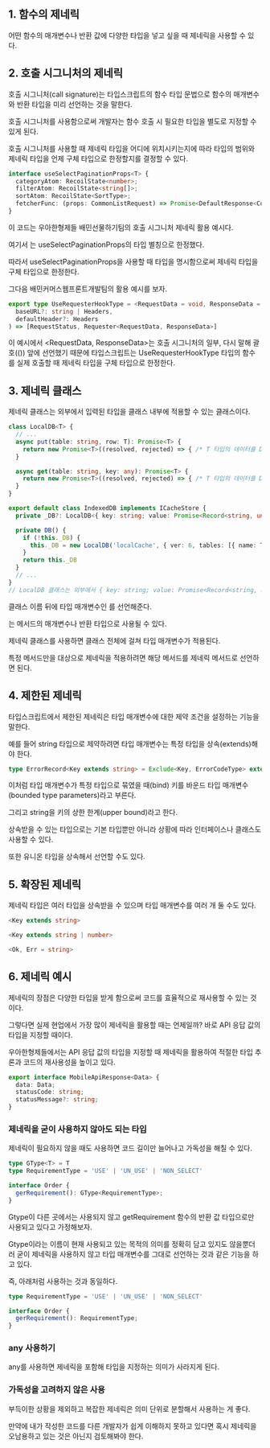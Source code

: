 ## 1. 함수의 제네릭

어떤 함수의 매개변수나 반환 값에 다양한 타입을 넣고 싶을 때 제네릭을 사용할 수 있다.

## 2. 호출 시그니처의 제네릭

호출 시그니처(call signature)는 타입스크립트의 함수 타입 문법으로 함수의 매개변수와 반환 타입을 미리 선언하는 것을 말한다.

호출 시그니처를 사용함으로써 개발자는 함수 호출 시 필요한 타입을 별도로 지정할 수 있게 된다.

호출 시그니처를 사용할 때 제네릭 타입을 어디에 위치시키는지에 따라 타입의 범위와 제네릭 타입을 언제 구체 타입으로 한정할지를 결정할 수 있다.

```typescript
interface useSelectPaginationProps<T> {
  categoryAtom: RecoilState<number>;
  filterAtom: RecoilState<string[]>;
  sortAtom: RecoilState<SortType>;
  fetcherFunc: (props: CommonListRequest) => Promise<DefaultResponse<ContentListResponse<T>>>;
}
```

이 코드는 우아한형제들 배민선물하기팀의 호출 시그니처 제네릭 활용 예시다.

여기서 <T>는 useSelectPaginationProps의 타입 별칭으로 한정했다.

따라서 useSelectPaginationProps을 사용할 때 타입을 명시함으로써 제네릭 타입을 구체 타입으로 한정한다.

그다음 배민커머스웹프론트개발팀의 활용 예시를 보자.

```typescript
export type UseRequesterHookType = <RequestData = void, ResponseData = void>(
  baseURL?: string | Headers,
  defaultHeader?: Headers
) => [RequestStatus, Requester<RequestData, ResponseData>]
```

이 예시에서 <RequestData, ResponseData>는 호출 시그니처의 일부, 다시 말해 괄호(()) 앞에 선언했기 때문에 타입스크립트는 UseRequesterHookType 타입의 함수를 실제 호출할 때 제네릭 타입을 구체 타입으로 한정한다.

## 3. 제네릭 클래스

제네릭 클래스는 외부에서 입력된 타입을 클래스 내부에 적용할 수 있는 클래스이다.

```typescript
class LocalDB<T> {
  // ...
  async put(table: string, row: T): Promise<T> {
    return new Promise<T>((resolved, rejected) => { /* T 타입의 데이터를 DB에 저장 */ })
  }

  async get(table: string, key: any): Promise<T> {
    return new Promise<T>((resolved, rejected) => { /* T 타입의 데이터를 DB에서 가져옴 */ })
  }
}

export default class IndexedDB implements ICacheStore {
  private _DB?: LocalDB<{ key: string; value: Promise<Record<string, unknown>>; cacheTTL: number }>

  private DB() {
    if (!this._DB) {
      this._DB = new LocalDB('localCache', { ver: 6, tables: [{ name: TABLE_NAME, keyPath: 'key' }] })
    }
    return this._DB
  }
  // ...
}
// LocalDB 클래스는 외부에서 { key: string; value: Promise<Record<string, unknown>>; cacheTTL: number } 타입을 받아들여 클래스 내부에서 사용될 제네릭 타입으로 결정된다.
```

클래스 이름 뒤에 타입 매개변수인 <T>를 선언해준다.

<T>는 메서드의 매개변수나 반환 타입으로 사용될 수 있다.

제네릭 클래스를 사용하면 클래스 전체에 걸쳐 타입 매개변수가 적용된다.

특정 메서드만을 대상으로 제네릭을 적용하려면 해당 메서드를 제네릭 메서드로 선언하면 된다.

## 4. 제한된 제네릭

타입스크립트에서 제한된 제네릭은 타입 매개변수에 대한 제약 조건을 설정하는 기능을 말한다.

예를 들어 string 타입으로 제약하려면 타입 매개변수는 특정 타입을 상속(extends)해야 한다.

```typescript
type ErrorRecord<Key extends string> = Exclude<Key, ErrorCodeType> extends never ? Partial<Record<Key, boolean>> : never
```

이처럼 타입 매개변수가 특정 타입으로 묶였을 때(bind) 키를 바운드 타입 매개변수(bounded type parameters)라고 부른다.

그리고 string을 키의 상한 한계(upper bound)라고 한다.

상속받을 수 있는 타입으로는 기본 타입뿐만 아니라 상황에 따라 인터페이스나 클래스도 사용할 수 있다.

또한 유니온 타입을 상속해서 선언할 수도 있다.

## 5. 확장된 제네릭

제네릭 타입은 여러 타입을 상속받을 수 있으며 타입 매개변수를 여러 개 둘 수도 있다.

```typescript
<Key extends string>

<Key extends string | number>

<Ok, Err = string>
```

## 6. 제네릭 예시

제네릭의 장점은 다양한 타입을 받게 함으로써 코드를 효율적으로 재사용할 수 있는 것이다.

그렇다면 실제 현업에서 가장 많이 제네릭을 활용할 때는 언제일까? 바로 API 응답 값의 타입을 지정할 때이다.

우아한형제들에서는 API 응답 값의 타입을 지정할 때 제네릭을 활용하여 적절한 타입 추론과 코드의 재사용성을 높이고 있다.

```typescript
export interface MobileApiResponse<Data> {
  data: Data;
  statusCode: string;
  statusMessage?: string;
}
```

### 제네릭을 굳이 사용하지 않아도 되는 타입

제네릭이 필요하지 않을 때도 사용하면 코드 길이만 늘어나고 가독성을 해칠 수 있다.

```typescript
type GType<T> = T
type RequirementType = 'USE' | 'UN_USE' | 'NON_SELECT'

interface Order {
  gerRequirement(): GType<RequirementType>;
}
```

Gtype이 다른 곳에서는 사용되지 않고 getRequirement 함수의 반환 값 타입으로만 사용되고 있다고 가정해보자.

Gtype이라는 이름이 현재 사용되고 있는 목적의 의미를 정확히 담고 있지도 않을뿐더러 굳이 제네릭을 사용하지 않고 타입 매개변수를 그대로 선언하는 것과 같은 기능을 하고 있다.

즉, 아래처럼 사용하는 것과 동일하다.

```typescript
type RequirementType = 'USE' | 'UN_USE' | 'NON_SELECT'

interface Order {
  gerRequirement(): RequirementType;
}
```

### any 사용하기

any를 사용하면 제네릭을 포함해 타입을 지정하는 의미가 사라지게 된다.

### 가독성을 고려하지 않은 사용

부득이한 상황을 제외하고 복잡한 제네릭은 의미 단위로 분할해서 사용하는 게 좋다.

만약에 내가 작성한 코드를 다른 개발자가 쉽게 이해하지 못하고 있다면 혹시 제네릭을 오남용하고 있는 것은 아닌지 검토해봐야 한다.
